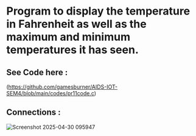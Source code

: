 # Program to display the temperature in Fahrenheit as well as the maximum and minimum temperatures it has seen. 

## See Code here :
(https://github.com/gamesburner/AIDS-IOT-SEM4/blob/main/codes/pr11code.c)

## Connections :
![Screenshot 2025-04-30 095947](https://github.com/user-attachments/assets/27801c48-e55c-484f-9023-96112ebdc4e5)
